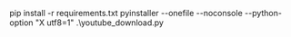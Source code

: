 pip install -r requirements.txt
pyinstaller --onefile --noconsole --python-option "X utf8=1" .\youtube_download.py
